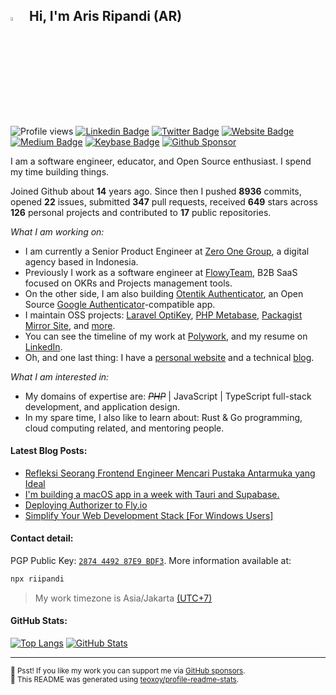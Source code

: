 <!-- <img src="https://media.giphy.com/media/SWoSkN6DxTszqIKEqv/giphy.gif" alt="Aris Ripandi"> -->

## <img src="https://media.giphy.com/media/hvRJCLFzcasrR4ia7z/giphy.gif" width="4%" /> &nbsp;Hi, I'm Aris Ripandi (AR)

![Profile views](https://komarev.com/ghpvc/?username=riipandi&color=blueviolet&style=flat)
[![Linkedin Badge](https://img.shields.io/badge/-aris--ripandi-blue?style=flat&logo=Linkedin&logoColor=white&link=https://www.linkedin.com/in/aris-ripandi/)](https://www.linkedin.com/in/aris-ripandi)
[![Twitter Badge](https://img.shields.io/badge/-%40riipandi-1ca0f1?style=flat&labelColor=0890f0&logo=twitter&logoColor=white)](https://twitter.com/riipandi)
[![Website Badge](https://img.shields.io/badge/ripandis.com-4384ff?style=flat&logo=appveyor&logoColor=white&link=https://ripandis.com/)](https://ripandis.com/)
[![Medium Badge](https://img.shields.io/badge/Medium-2e3030?style=flat&logo=medium&logoColor=white)](https://medium.com/@riipandi/)
[![Keybase Badge](https://img.shields.io/badge/-%40riipandi-3663ea?style=flat&labelColor=182d6e&logo=keybase&logoColor=white)](https://keybase.io/riipandi)
[![Github Sponsor](https://img.shields.io/static/v1?color=26B643&label=Sponsor&message=%E2%9D%A4&logo=GitHub&style=flat)](https://github.com/sponsors/riipandi)

I am a software engineer, educator, and Open Source enthusiast. I spend my time
building things.

Joined Github about **14** years ago. Since then I pushed **8936** commits, opened **22** issues, submitted **347** pull requests, received **649** stars across **126** personal projects and contributed to **17** public repositories.

_What I am working on:_

- I am currently a Senior Product Engineer at
  [Zero One Group](https://zero-one-group.com/technology/), a digital agency
  based in Indonesia.
- Previously I work as a software engineer at
  [FlowyTeam](https://www.flowyteam.com/), B2B SaaS focused on OKRs and Projects
  management tools.
- On the other side, I am also building
  [Otentik Authenticator](https://otentik.app/), an Open Source
  [Google Authenticator](https://support.google.com/accounts/answer/1066447?hl=en&co=GENIE.Platform%3DAndroid)-compatible
  app.
- I maintain OSS projects:
  [Laravel OptiKey](https://github.com/riipandi/laravel-optikey),
  [PHP Metabase](https://github.com/riipandi/php-metabase),
  [Packagist Mirror Site](https://packagist.pages.dev/), and
  [more](https://github.com/riipandi?tab=repositories&q=&type=source).
- You can see the timeline of my work at [Polywork](https://poly.work/aris), and
  my resume on [LinkedIn](https://www.linkedin.com/in/aris-ripandi/).
- Oh, and one last thing: I have a [personal website](https://ripandis.com/) and
  a technical [blog](https://riipandi.hashnode.dev/).

_What I am interested in:_

- My domains of expertise are: ~~_PHP_~~ | JavaScript | TypeScript full-stack
  development, and application design.
- In my spare time, I also like to learn about: Rust & Go programming, cloud
  computing related, and mentoring people.

#### Latest Blog Posts:

<!-- BLOG-POST-LIST:START -->
- [Refleksi Seorang Frontend Engineer Mencari Pustaka Antarmuka yang Ideal](https://blog.zero-one-group.com/refleksi-seorang-frontend-engineer-mencari-pustaka-antarmuka-yang-ideal-e72c91110e81?source=rss-fb74f4afc719------2)
- [I&#39;m building a macOS app in a week with Tauri and Supabase.](https://dev.to/aris/im-building-a-macos-app-in-a-week-with-tauri-and-supabase-4i4n)
- [Deploying Authorizer to Fly.io](https://dev.to/aris/deploying-authorizer-to-flyio-2mem)
- [Simplify Your Web Development Stack [For Windows Users]](https://dev.to/aris/simplify-your-web-development-stack-for-windows-users-abo)
<!-- BLOG-POST-LIST:END -->

#### Contact detail:

PGP Public Key:
[`2874 4492 87E9 BDF3`](https://keybase.io/riipandi/pgp_keys.asc). More
information available at:

```sh
npx riipandi
```

> My work timezone is Asia/Jakarta
> <a href="https://time.is/UTC+7" target="_blank" rel="noopener noreferrer">(UTC+7)</a>

#### GitHub Stats:

[![Top Langs](https://github-readme-stats.vercel.app/api/top-langs/?username=riipandi&layout=compact&hide_border=true&card_width=280)](https://s.id/1vBYf)
[![GitHub Stats](https://github-readme-stats.vercel.app/api?username=riipandi&hide_border=true&hide_title=true&show_icons=false&locale=en&theme=vue&text_bold=false&card_width=390)](https://s.id/1vBYA)

<!-- ![PHP](https://img.shields.io/static/v1?style=flat-square&label=%E2%A0%80&color=555&labelColor=%234F5D95&message=PHP%EF%B8%B159.6%25)
![JavaScript](https://img.shields.io/static/v1?style=flat-square&label=%E2%A0%80&color=555&labelColor=%23f1e05a&message=JavaScript%EF%B8%B110.1%25)
![HTML](https://img.shields.io/static/v1?style=flat-square&label=%E2%A0%80&color=555&labelColor=%23e34c26&message=HTML%EF%B8%B16.5%25)
![Go](https://img.shields.io/static/v1?style=flat-square&label=%E2%A0%80&color=555&labelColor=%2300ADD8&message=Go%EF%B8%B15.8%25)
![CSS](https://img.shields.io/static/v1?style=flat-square&label=%E2%A0%80&color=555&labelColor=%23663399&message=CSS%EF%B8%B15.5%25)
![C#](https://img.shields.io/static/v1?style=flat-square&label=%E2%A0%80&color=555&labelColor=%23178600&message=C%23%EF%B8%B13.9%25)
![TypeScript](https://img.shields.io/static/v1?style=flat-square&label=%E2%A0%80&color=555&labelColor=%233178c6&message=TypeScript%EF%B8%B13.5%25)
![Other](https://img.shields.io/static/v1?style=flat-square&label=%E2%A0%80&color=555&labelColor=%23ededed&message=Other%EF%B8%B14.6%25)
 -->

---

<sub>🤫 Psst! If you like my work you can support me via
[GitHub sponsors](https://github.com/sponsors/riipandi).
<br/>🤖 This README was generated using
[teoxoy/profile-readme-stats](https://github.com/marketplace/actions/profile-readme-stats).</sub>
